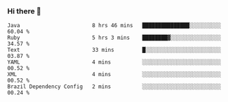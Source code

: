 ### Hi there 👋

<!--START_SECTION:waka-->

```text
Java                       8 hrs 46 mins   ███████████████░░░░░░░░░░   60.04 %
Ruby                       5 hrs 3 mins    ████████▓░░░░░░░░░░░░░░░░   34.57 %
Text                       33 mins         █░░░░░░░░░░░░░░░░░░░░░░░░   03.87 %
YAML                       4 mins          ░░░░░░░░░░░░░░░░░░░░░░░░░   00.52 %
XML                        4 mins          ░░░░░░░░░░░░░░░░░░░░░░░░░   00.52 %
Brazil Dependency Config   2 mins          ░░░░░░░░░░░░░░░░░░░░░░░░░   00.24 %
```

<!--END_SECTION:waka-->

<!--
**jerry-shao/jerry-shao** is a ✨ _special_ ✨ repository because its `README.md` (this file) appears on your GitHub profile.

Here are some ideas to get you started:

- 🔭 I’m currently working on ...
- 🌱 I’m currently learning ...
- 👯 I’m looking to collaborate on ...
- 🤔 I’m looking for help with ...
- 💬 Ask me about ...
- 📫 How to reach me: ...
- 😄 Pronouns: ...
- ⚡ Fun fact: ...
-->
